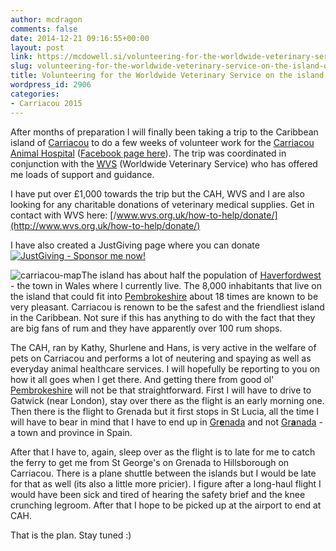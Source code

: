 ```yaml
---
author: mcdragon
comments: false
date: 2014-12-21 09:16:55+00:00
layout: post
link: https://mcdowell.si/volunteering-for-the-worldwide-veterinary-service-on-the-island-of-carriacou-2906.html
slug: volunteering-for-the-worldwide-veterinary-service-on-the-island-of-carriacou
title: Volunteering for the Worldwide Veterinary Service on the island of Carriacou
wordpress_id: 2906
categories:
- Carriacou 2015
---
```


After months of preparation I will finally been taking a trip to the Caribbean island of [Carriacou](http://en.wikipedia.org/wiki/Carriacou) to do a few weeks of volunteer work for the [Carriacou Animal Hospital](http://www.carriacouanimalclinic.com/) ([Facebook page here](https://www.facebook.com/CarriacouAnimalHospital/timeline)). The trip was coordinated in conjunction with the [WVS](http://www.wvs.org.uk/) (Worldwide Veterinary Service) who has offered me loads of support and guidance.

I have put over £1,000 towards the trip but the CAH, WVS and I are also looking for any charitable donations of veterinary medical supplies. Get in contact with WVS here: [/www.wvs.org.uk/how-to-help/donate/](http://www.wvs.org.uk/how-to-help/donate/)

I have also created a JustGiving page where you can donate
[![JustGiving - Sponsor me now!](http://www.justgiving.com/App_Themes/JustGiving/images/badges/badge10.gif)](http://www.justgiving.com/Martin-McDowell)

![carriacou-map](https://dwlcvfkt1l4wn.cloudfront.net/2014/12/carriacou-map-1.jpg)The island has about half the population of [Haverfordwest](http://en.wikipedia.org/wiki/Haverfordwest) - the town in Wales where I currently live. The 8,000 inhabitants that live on the island that could fit into [Pembrokeshire](http://en.wikipedia.org/wiki/Pembrokeshire) about 18 times are known to be very pleasant. Carriacou is renown to be the safest and the friendliest island in the Caribbean. Not sure if this has anything to do with the fact that they are big fans of rum and they have apparently over 100 rum shops.

The CAH, ran by Kathy, Shurlene and Hans, is very active in the welfare of pets on Carriacou and performs a lot of neutering and spaying as well as everyday animal healthcare services. I will hopefully be reporting to you on how it all goes when I get there. And getting there from good ol' [Pembrokeshire](http://en.wikipedia.org/wiki/Pembrokeshire) will not be that straightforward. First I will have to drive to Gatwick (near London), stay over there as the flight is an early morning one. Then there is the flight to Grenada but it first stops in St Lucia, all the time I will have to bear in mind that I have to end up in [Gr**e**nada](http://en.wikipedia.org/wiki/Grenada) and not [Gr**a**nada](http://en.wikipedia.org/wiki/Granada) - a town and province in Spain.

After that I have to, again, sleep over as the flight is to late for me to catch the ferry to get me from St George's on Grenada to Hillsborough on Carriacou. There is a plane shuttle between the islands but I would be late for that as well (its also a little more pricier). I figure after a long-haul flight I would have been sick and tired of hearing the safety brief and the knee crunching legroom. After that I hope to be picked up at the airport to end at CAH.

That is the plan. Stay tuned :)
